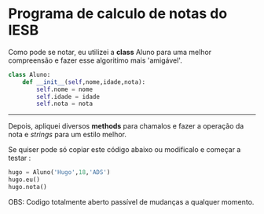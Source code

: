 # Programa de calculo de notas do IESB

Como pode se notar, eu utilizei a **class** Aluno para uma melhor compreensão e fazer esse algoritimo mais 'amigável'.

~~~python
class Aluno:
    def __init__(self,nome,idade,nota):
        self.nome = nome
        self.idade = idade
        self.nota = nota
~~~

---

Depois, apliquei diversos **methods** para chamalos e fazer a operação da nota e *strings* para um estilo melhor.

Se quiser pode só copiar este código abaixo ou modificalo e começar a testar :

~~~python
hugo = Aluno('Hugo',18,'ADS')
hugo.eu()
hugo.nota()
~~~


OBS: Codigo totalmente aberto passível de mudanças a qualquer momento.
